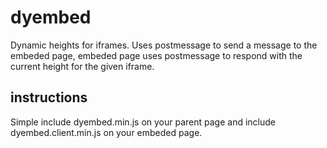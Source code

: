 # dyembed
Dynamic heights for iframes. Uses postmessage to send a message to the embeded page, embeded page uses postmessage to respond with the current height for the given iframe. 

## instructions
Simple include dyembed.min.js on your parent page and include dyembed.client.min.js on your embeded page. 
